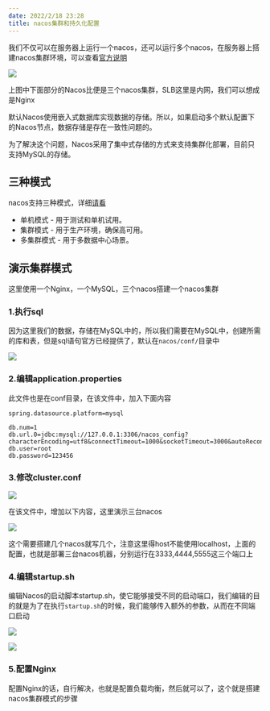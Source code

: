 ```yaml
---
date: 2022/2/18 23:28
title: nacos集群和持久化配置
---
```




我们不仅可以在服务器上运行一个nacos，还可以运行多个nacos，在服务器上搭建nacos集群环境，可以查看[官方说明](https://nacos.io/zh-cn/docs/cluster-mode-quick-start.html)

![](https://picture.xcye.xyz/image-20220218233051767.png)



上图中下面部分的Nacos比便是三个nacos集群，SLB这里是内网，我们可以想成是Nginx



默认Nacos使用嵌入式数据库实现数据的存储。所以，如果启动多个默认配置下的Nacos节点，数据存储是存在一致性问题的。 

为了解决这个问题，Nacos采用了集中式存储的方式来支持集群化部署，目前只支持MySQL的存储。 



## 三种模式

nacos支持三种模式，详细[请看](https://nacos.io/zh-cn/docs/deployment.html)

- 单机模式 - 用于测试和单机试用。
- 集群模式 - 用于生产环境，确保高可用。
- 多集群模式 - 用于多数据中心场景。



## 演示集群模式

这里使用一个Nginx，一个MySQL，三个nacos搭建一个nacos集群



### 1.执行sql

因为这里我们的数据，存储在MySQL中的，所以我们需要在MySQL中，创建所需的库和表，但是sql语句官方已经提供了，默认在`nacos/conf/`目录中

![](https://picture.xcye.xyz/image-20220218233758803.png)



### 2.编辑application.properties

此文件也是在conf目录，在该文件中，加入下面内容

```properties
spring.datasource.platform=mysql
 
db.num=1
db.url.0=jdbc:mysql://127.0.0.1:3306/nacos_config?characterEncoding=utf8&connectTimeout=1000&socketTimeout=3000&autoReconnect=true
db.user=root
db.password=123456
```



### 3.修改cluster.conf

![](https://picture.xcye.xyz/image-20220218234040484.png)

在该文件中，增加以下内容，这里演示三台nacos

![](https://picture.xcye.xyz/image-20220218234149361.png)

这个需要搭建几个nacos就写几个，注意这里得host不能使用localhost，上面的配置，也就是部署三台nacos机器，分别运行在3333,4444,5555这三个端口上



### 4.编辑startup.sh

编辑Nacos的启动脚本startup.sh，使它能够接受不同的启动端口，我们编辑的目的就是为了在执行`startup.sh`的时候，我们能够传入额外的参数，从而在不同端口启动

![](https://picture.xcye.xyz/image-20220218234513113.png)

![](https://picture.xcye.xyz/image-20220218234535755.png)



### 5.配置Nginx

配置Nginx的话，自行解决，也就是配置负载均衡，然后就可以了，这个就是搭建nacos集群模式的步骤

